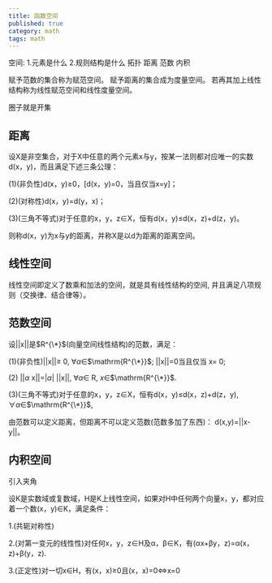 ```yaml
---
title: 函数空间
published: true
category: math
tags: math
---
```

空间: 1.元素是什么 2.规则结构是什么
拓扑 距离 范数 内积


赋予范数的集合称为赋范空间。
赋予距离的集合成为度量空间。
若再其加上线性结构称为线性赋范空间和线性度量空间。


圈子就是开集


## 距离

设X是非空集合，对于X中任意的两个元素x与y，按某一法则都对应唯一的实数d(x，y)，而且满足下述三条公理：

(1)(非负性)d(x，y)≥0，[d(x，y)=0，当且仅当x=y]；

(2)(对称性)d(x，y)=d(y，x)；

(3)(三角不等式)对于任意的x，y，z∈X，恒有d(x，y)≤d(x，z)+d(z，y)。

则称d(x，y)为x与y的距离，并称X是以d为距离的距离空间。

## 线性空间

线性空间即定义了数乘和加法的空间，就是具有线性结构的空间, 并且满足八项规则（交换律、结合律等）。

## 范数空间

设||x||是$R^{\*}$(向量空间线性结构)的范数，满足：

(1)(非负性)||x||$\geq$ 0, $\forall \alpha$∈$\mathrm{R^{\*}}$; ||x||=0当且仅当 x= 0;

(2) ||$\alpha$ x||=|$\alpha$| ||x||, $\forall \alpha$∈ $\mathrm{R}$, $x$∈$\mathrm{R^{\*}}$.

(3)(三角不等式)对于任意的x，y，z∈X，恒有d(x，y)≤d(x，z)+d(z，y), $\forall \alpha$∈$\mathrm{R^{\*}}$,

由范数可以定义距离，但距离不可以定义范数(范数多加了东西)：
d(x,y)=||x-y||。

## 内积空间

引入夹角

设K是实数域或复数域，H是K上线性空间，如果对H中任何两个向量x，y，都对应着一个数(x，y)∈K，满足条件：

1.(共轭对称性)  

2.(对第一变元的线性性)对任何x，y，z∈H及α，β∈K，有(αx+βy，z)=α(x，z)+β(y，z).

3.(正定性)对一切x∈H，有(x，x)≥0且(x，x)=0$\Leftrightarrow$x=0
